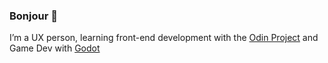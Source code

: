 ### Bonjour 👋

I’m a UX person, learning front-end development with the [Odin Project](https://www.theodinproject.com/) and Game Dev with [Godot](https://godotengine.org/) 
